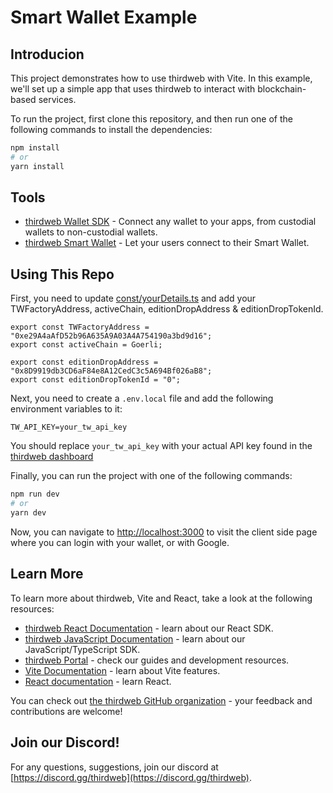 # Smart Wallet Example

## Introducion
This project demonstrates how to use thirdweb with Vite. In this example, we'll set up a simple app that uses thirdweb to interact with blockchain-based services.


To run the project, first clone this repository, and then run one of the following commands to install the dependencies:

```bash
npm install
# or
yarn install
```

## Tools

- [thirdweb Wallet SDK](https://thirdweb.com/wallet-sdk) - Connect any wallet to your apps, from custodial wallets to non-custodial wallets.
- [thirdweb Smart Wallet](https://portal.thirdweb.com/wallet/smart-wallet) - Let your users connect to their Smart Wallet.


## Using This Repo
First, you need to update [const/yourDetails.ts](const/yourDetails.ts) and add your TWFactoryAddress, activeChain, editionDropAddress & editionDropTokenId.
```
export const TWFactoryAddress = "0xe29A4aAfD52b96A635A9A03A4A754190a3bd9d16"; 
export const activeChain = Goerli;

export const editionDropAddress = "0x8D9919db3CD6aF84e8A12CedC3c5A694Bf026aB8";
export const editionDropTokenId = "0";
```

Next, you need to create a `.env.local` file and add the following environment variables to it:
```
TW_API_KEY=your_tw_api_key
```
You should replace `your_tw_api_key` with your actual API key found in the [thirdweb dashboard](https://thirdweb.com/dashboard/api-keys)


Finally, you can run the project with one of the following commands:

```bash
npm run dev
# or
yarn dev
```

Now, you can navigate to [http://localhost:3000](http://localhost:3000) to visit the client side page where you can login with your wallet, or with Google.


## Learn More

To learn more about thirdweb, Vite and React, take a look at the following resources:

- [thirdweb React Documentation](https://docs.thirdweb.com/react) - learn about our React SDK.
- [thirdweb JavaScript Documentation](https://docs.thirdweb.com/react) - learn about our JavaScript/TypeScript SDK.
- [thirdweb Portal](https://docs.thirdweb.com/react) - check our guides and development resources.
- [Vite Documentation](https://vitejs.dev/guide/) - learn about Vite features.
- [React documentation](https://reactjs.org/) - learn React.

You can check out [the thirdweb GitHub organization](https://github.com/thirdweb-dev) - your feedback and contributions are welcome!

## Join our Discord!

For any questions, suggestions, join our discord at [https://discord.gg/thirdweb](https://discord.gg/thirdweb).
